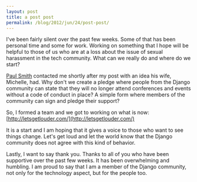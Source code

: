 ```yaml
---
layout: post
title: a post post
permalink: /blog/2012/jun/24/post-post/
---
```


I've been fairly silent over the past few weeks. Some of that has been personal time and some for work. Working on something that I hope will be helpful to those of us who are at a loss about the issue of sexual harassment in the tech community. What can we really do and where do we start?

[Paul Smith](http://pauladamsmith.com/) contacted me shortly after my post with an idea his wife, Michelle, had. Why don't we create a pledge where people from the Django community can state that they will no longer attend conferences and events without a code of conduct in place? A simple form where members of the community can sign and pledge their support?

So, I formed a team and we got to working on what is now: [http://letsgetlouder.com/](http://letsgetlouder.com/)

It is a start and I am hoping that it gives a voice to those who want to see things change. Let's get loud and let the world know that the Django community does not agree with this kind of behavior.

Lastly, I want to say thank you. Thanks to all of you who have been supportive over the past few weeks. It has been overwhelming and humbling. I am proud to say that I am a member of the Django community, not only for the technology aspect, but for the people too.